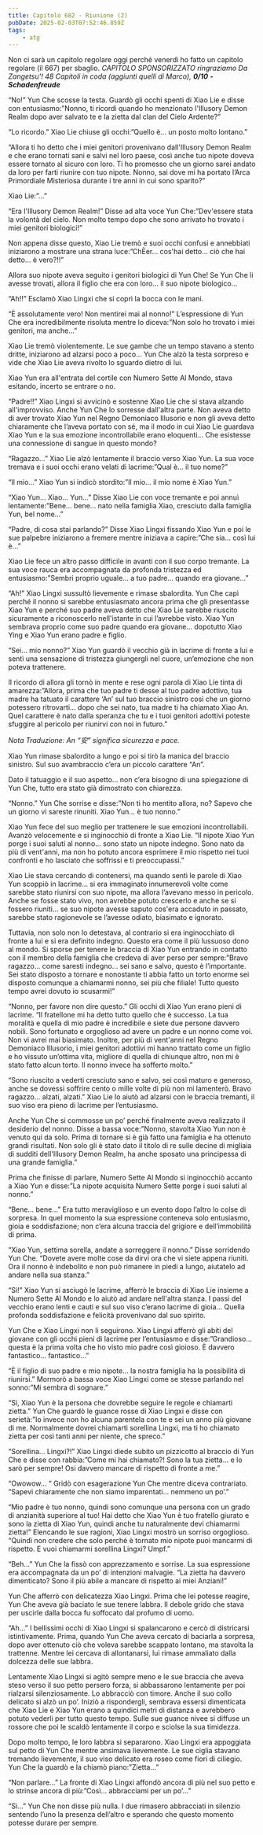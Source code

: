 ```yaml
---
title: Capitolo 682 - Riunione (2)
pubDate: 2025-02-03T07:52:46.859Z
tags:
    - atg
---
```



Non ci sarà un capitolo regolare oggi perché venerdì ho fatto un capitolo regolare (il 667) per sbaglio.
<em>CAPITOLO SPONSORIZZATO ringraziamo Da Zangetsu'!</em>
<em>48 Capitoli in coda (aggiunti quelli di Marco), <strong>0/10</strong></em>
<em><strong>-Schadenfreude</strong></em>


“No!” Yun Che scosse la testa. Guardò gli occhi spenti di Xiao Lie e disse con entusiasmo:”Nonno, ti ricordi quando ho menzionato l'Illusory Demon Realm dopo aver salvato te e la zietta dal clan del Cielo Ardente?”


“Lo ricordo.” Xiao Lie chiuse gli occhi:”Quello è… un posto molto lontano.”


“Allora ti ho detto che i miei genitori provenivano dall'Illusory Demon Realm e che erano tornati sani e salvi nel loro paese, così anche tuo nipote doveva essere tornato al sicuro con loro. Ti ho promesso che un giorno sarei andato da loro per farti riunire con tuo nipote. Nonno, sai dove mi ha portato l’Arca Primordiale Misteriosa durante i tre anni in cui sono sparito?”


Xiao Lie:”...”


“Era l'Illusory Demon Realm!” Disse ad alta voce Yun Che:”Dev'essere stata la volontà del cielo. Non molto tempo dopo che sono arrivato ho trovato i miei genitori biologici!”


Non appena disse questo, Xiao Lie tremò e suoi occhi confusi e annebbiati iniziarono a mostrare una strana luce:”ChÈer… cos'hai detto… ciò che hai detto… è vero?!!”


Allora suo nipote aveva seguito i genitori biologici di Yun Che! Se Yun Che li avesse trovati, allora il figlio che era con loro… il suo nipote biologico…


“Ah!!” Esclamò Xiao Lingxi che si coprì la bocca con le mani.


“È assolutamente vero! Non mentirei mai al nonno!” L’espressione di Yun Che era incredibilmente risoluta mentre lo diceva:”Non solo ho trovato i miei genitori, ma anche…”


Xiao Lie tremò violentemente. Le sue gambe che un tempo stavano a stento dritte, iniziarono ad alzarsi poco a poco… Yun Che alzò la testa sorpreso e vide che Xiao Lie aveva rivolto lo sguardo dietro di lui.


Xiao Yun era all'entrata del cortile con Numero Sette Al Mondo, stava esitando, incerto se entrare o no.


“Padre!!” Xiao Lingxi si avvicinò e sostenne Xiao Lie che si stava alzando all'improvviso. Anche Yun Che lo sorresse dall'altra parte. Non aveva detto di aver trovato Xiao Yun nel Regno Demoniaco Illusorio e non gli aveva detto chiaramente che l’aveva portato con sé, ma il modo in cui Xiao Lie guardava Xiao Yun e la sua emozione incontrollabile erano eloquenti… Che esistesse una connessione di sangue in questo mondo?


“Ragazzo…” Xiao Lie alzò lentamente il braccio verso Xiao Yun. La sua voce tremava e i suoi occhi erano velati di lacrime:”Qual è… il tuo nome?”


“Il mio…” Xiao Yun si indicò stordito:”Il mio… il mio nome è Xiao Yun.”


“Xiao Yun… Xiao… Yun…” Disse Xiao Lie con voce tremante e poi annuì lentamente:”Bene… bene… nato nella famiglia Xiao, cresciuto dalla famiglia Yun, bel nome…”


“Padre, di cosa stai parlando?” Disse Xiao Lingxi fissando Xiao Yun e poi le sue palpebre iniziarono a fremere mentre iniziava a capire:”Che sia… così lui è…”


Xiao Lie fece un altro passo difficile in avanti con il suo corpo tremante. La sua voce rauca era accompagnata da profonda tristezza ed entusiasmo:”Sembri proprio uguale… a tuo padre… quando era giovane…”


“Ah!” Xiao Lingxi sussultò lievemente e rimase sbalordita. Yun Che capì perché il nonno si sarebbe entusiasmato ancora prima che gli presentasse Xiao Yun e perché suo padre aveva detto che Xiao Lie sarebbe riuscito sicuramente a riconoscerlo nell'istante in cui l’avrebbe visto. Xiao Yun sembrava proprio come suo padre quando era giovane… dopotutto Xiao Ying e Xiao Yun erano padre e figlio.


“Sei… mio nonno?” Xiao Yun guardò il vecchio già in lacrime di fronte a lui e sentì una sensazione di tristezza giungergli nel cuore, un’emozione che non poteva trattenere.


Il ricordo di allora gli tornò in mente e rese ogni parola di Xiao Lie tinta di amarezza:”Allora, prima che tuo padre ti desse al tuo padre adottivo, tua madre ha tatuato il carattere ‘An’ sul tuo braccio sinistro così che un giorno potessero ritrovarti… dopo che sei nato, tua madre ti ha chiamato Xiao An. Quel carattere è nato dalla speranza che tu e i tuoi genitori adottivi poteste sfuggire al pericolo per riunirvi con noi in futuro.”


<em>Nota Traduzione: An “安” significa sicurezza e pace.</em>


Xiao Yun rimase sbalordito a lungo e poi si tirò la manica del braccio sinistro. Sul suo avambraccio c’era un piccolo carattere “An”.


Dato il tatuaggio e il suo aspetto… non c’era bisogno di una spiegazione di Yun Che, tutto era stato già dimostrato con chiarezza.


“Nonno.” Yun Che sorrise e disse:”Non ti ho mentito allora, no? Sapevo che un giorno vi sareste rinuniti. Xiao Yun… è tuo nonno.”


Xiao Yun fece del suo meglio per trattenere le sue emozioni incontrollabili. Avanzò velocemente e si inginocchiò di fronte a Xiao Lie. “Il nipote Xiao Yun porge i suoi saluti al nonno… sono stato un nipote indegno. Sono nato da più di vent'anni, ma non ho potuto ancora esprimere il mio rispetto nei tuoi confronti e ho lasciato che soffrissi e ti preoccupassi.”


Xiao Lie stava cercando di contenersi, ma quando sentì le parole di Xiao Yun scoppiò in lacrime… si era immaginato innumerevoli volte come sarebbe stato riunirsi con suo nipote, ma allora l’avevano messo in pericolo. Anche se fosse stato vivo, non avrebbe potuto crescerlo e anche se si fossero riuniti… se suo nipote avesse saputo cos'era accaduto in passato, sarebbe stato ragionevole se l’avesse odiato, biasimato e ignorato.


Tuttavia, non solo non lo detestava, al contrario si era inginocchiato di fronte a lui e si era definito indegno. Questo era come il più lussuoso dono al mondo. Si sporse per tenere le braccia di Xiao Yun entrando in contatto con il membro della famiglia che credeva di aver perso per sempre:”Bravo ragazzo… come saresti indegno… sei sano e salvo, questo è l’importante. Sei stato disposto a tornare e nonostante ti abbia fatto un torto enorme sei disposto comunque a chiamarmi nonno, sei più che filiale! Tutto questo tempo avrei dovuto io scusarmi!”


“Nonno, per favore non dire questo.” Gli occhi di Xiao Yun erano pieni di lacrime. “Il fratellone mi ha detto tutto quello che è successo. La tua moralità e quella di mio padre è incredibile e siete due persone davvero nobili. Sono fortunato e orgoglioso ad avere un padre e un nonno come voi. Non vi avrei mai biasimato. Inoltre, per più di vent'anni nel Regno Demoniaco Illusorio, i miei genitori adottivi mi hanno trattato come un figlio e ho vissuto un’ottima vita, migliore di quella di chiunque altro, non mi è stato fatto alcun torto. Il nonno invece ha sofferto molto.”


“Sono riuscito a vederti cresciuto sano e salvo, sei così maturo e generoso, anche se dovessi soffrire cento o mille volte di più non mi lamenterò. Bravo ragazzo… alzati, alzati.” Xiao Lie lo aiutò ad alzarsi con le braccia tremanti, il suo viso era pieno di lacrime per l’entusiasmo.


Anche Yun Che si commosse un po’ perché finalmente aveva realizzato il desiderio del nonno. Disse a bassa voce:”Nonno, stavolta Xiao Yun non è venuto qui da solo. Prima di tornare si è già fatto una famiglia e ha ottenuto grandi risultati. Non solo gli è stato dato il titolo di re sulle decine di migliaia di sudditi dell'Illusory Demon Realm, ha anche sposato una principessa di una grande famiglia.”


Prima che finisse di parlare, Numero Sette Al Mondo si inginocchiò accanto a Xiao Yun e disse:”La nipote acquisita Numero Sette porge i suoi saluti al nonno.”


“Bene… bene…” Era tutto meraviglioso e un evento dopo l’altro lo colse di sorpresa. In quel momento la sua espressione conteneva solo entusiasmo, gioia e soddisfazione; non c’era alcuna traccia del grigiore e dell’immobilità di prima.


“Xiao Yun, settima sorella, andate a sorreggere il nonno.” Disse sorridendo Yun Che. “Dovete avere molte cose da dirvi ora che vi siete appena riuniti. Ora il nonno è indebolito e non può rimanere in piedi a lungo, aiutatelo ad andare nella sua stanza.”


“Sì!” Xiao Yun si asciugò le lacrime, afferrò le braccia di Xiao Lie insieme a Numero Sette Al Mondo e lo aiutò ad andare nell'altra stanza. I passi del vecchio erano lenti e cauti e sul suo viso c’erano lacrime di gioia… Quella profonda soddisfazione e felicità provenivano dal suo spirito.


Yun Che e Xiao Lingxi non li seguirono. Xiao Lingxi afferrò gli abiti del giovane con gli occhi pieni di lacrime per l’entusiasmo e disse:”Grandioso… questa è la prima volta che ho visto mio padre così gioioso. È davvero fantastico… fantastico…”


“È il figlio di suo padre e mio nipote… la nostra famiglia ha la possibilità di riunirsi.” Mormorò a bassa voce Xiao Lingxi come se stesse parlando nel sonno:”Mi sembra di sognare.”


“Sì, Xiao Yun è la persona che dovrebbe seguire le regole e chiamarti zietta.” Yun Che guardò le guance rosse di Xiao Lingxi e disse con serietà:”Io invece non ho alcuna parentela con te e sei un anno più giovane di me. Normalmente dovrei chiamarti sorellina Lingxi, ma ti ho chiamato zietta per così tanti anni per niente, che spreco.”


“Sorellina… Lingxi?!” Xiao Lingxi diede subito un pizzicotto al braccio di Yun Che e disse con rabbia:”Come mi hai chiamato?! Sono la tua zietta… e lo sarò per sempre! Osi davvero mancare di rispetto di fronte a me.”


“Owowow… “ Gridò con esagerazione Yun Che mentre diceva contrariato. “Sapevi chiaramente che non siamo imparentati… nemmeno un po’.”


“Mio padre è tuo nonno, quindi sono comunque una persona con un grado di anzianità superiore al tuo! Hai detto che Xiao Yun è tuo fratello giurato e sono la zietta di Xiao Yun, quindi anche tu naturalmente devi chiamarmi zietta!” Elencando le sue ragioni, Xiao Lingxi mostrò un sorriso orgoglioso. “Quindi non credere che solo perché è tornato mio nipote puoi mancarmi di rispetto. E vuoi chiamarmi sorellina Lingxi? Umpf.”


“Beh…” Yun Che la fissò con apprezzamento e sorrise. La sua espressione era accompagnata da un po’ di intenzioni malvagie. “La zietta ha davvero dimenticato? Sono il più abile a mancare di rispetto ai miei Anziani!”


Yun Che afferrò con delicatezza Xiao Lingxi. Prima che lei potesse reagire, Yun Che aveva già baciato le sue tenere labbra. Il debole grido che stava per uscirle dalla bocca fu soffocato dal profumo di uomo.


“Ah…” I bellissimi occhi di Xiao Lingxi si spalancarono e cercò di districarsi istintivamente. Prima, quando Yun Che aveva cercato di baciarla a sorpresa, dopo aver ottenuto ciò che voleva sarebbe scappato lontano, ma stavolta la trattenne. Mentre lei cercava di allontanarsi, lui rimase ammaliato dalla dolcezza delle sue labbra.


Lentamente Xiao Lingxi si agitò sempre meno e le sue braccia che aveva steso verso il suo petto persero forza, si abbassarono lentamente per poi rialzarsi silenziosamente. Lo abbracciò con timore. Anche il suo collo delicato si alzò un po’. Iniziò a rispondergli, sembrava essersi dimenticata che Xiao Lie e Xiao Yun erano a quindici metri di distanza e avrebbero potuto vederli per tutto questo tempo. Sulle sue guance nivee si diffuse un rossore che poi le scaldò lentamente il corpo e sciolse la sua timidezza.


Dopo molto tempo, le loro labbra si separarono. Xiao Lingxi era appoggiata sul petto di Yun Che mentre ansimava lievemente. Le sue ciglia stavano tremando lievemente, il suo viso delicato era roseo come fiori di ciliegio. Yun Che la guardò e la chiamò piano:”Zietta…”


“Non parlare…” La fronte di Xiao Lingxi affondò ancora di più nel suo petto e lo strinse ancora di più:”Così… abbracciami per un po’...”


“Sì…” Yun Che non disse più nulla. I due rimasero abbracciati in silenzio sentendo l’uno la presenza dell’altro e sperando che questo momento potesse durare per sempre.
                                


                                



